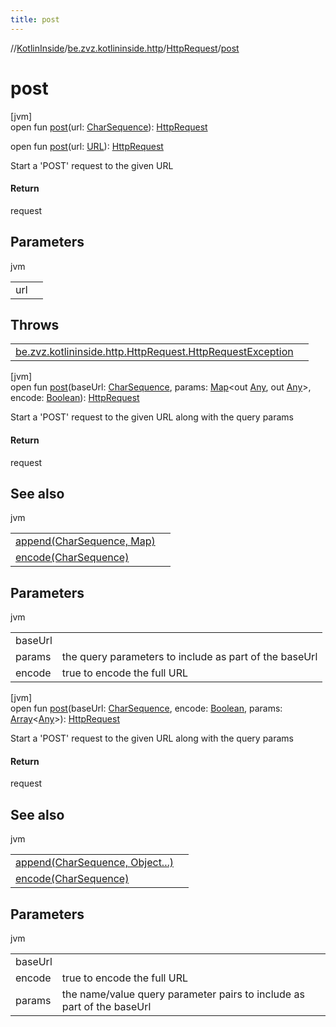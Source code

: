 ```yaml
---
title: post
---
```

//[KotlinInside](../../../index.html)/[be.zvz.kotlininside.http](../index.html)/[HttpRequest](index.html)/[post](post.html)



# post



[jvm]\
open fun [post](post.html)(url: [CharSequence](https://docs.oracle.com/javase/7/docs/api/java/lang/CharSequence.html)): [HttpRequest](index.html)

open fun [post](post.html)(url: [URL](https://docs.oracle.com/javase/7/docs/api/java/net/URL.html)): [HttpRequest](index.html)



Start a 'POST' request to the given URL



#### Return



request



## Parameters


jvm

| | |
|---|---|
| url |  |



## Throws


| | |
|---|---|
| [be.zvz.kotlininside.http.HttpRequest.HttpRequestException](-http-request-exception/index.html) |  |




[jvm]\
open fun [post](post.html)(baseUrl: [CharSequence](https://docs.oracle.com/javase/7/docs/api/java/lang/CharSequence.html), params: [Map](https://docs.oracle.com/javase/7/docs/api/java/util/Map.html)&lt;out [Any](https://kotlinlang.org/api/latest/jvm/stdlib/kotlin/-any/index.html), out [Any](https://kotlinlang.org/api/latest/jvm/stdlib/kotlin/-any/index.html)&gt;, encode: [Boolean](https://kotlinlang.org/api/latest/jvm/stdlib/kotlin/-boolean/index.html)): [HttpRequest](index.html)



Start a 'POST' request to the given URL along with the query params



#### Return



request



## See also


jvm

| | |
|---|---|
| [append(CharSequence, Map)](append.html) |  |
| [encode(CharSequence)](encode.html) |  |



## Parameters


jvm

| | |
|---|---|
| baseUrl |  |
| params | the query parameters to include as part of the baseUrl |
| encode | true to encode the full URL |





[jvm]\
open fun [post](post.html)(baseUrl: [CharSequence](https://docs.oracle.com/javase/7/docs/api/java/lang/CharSequence.html), encode: [Boolean](https://kotlinlang.org/api/latest/jvm/stdlib/kotlin/-boolean/index.html), params: [Array](https://kotlinlang.org/api/latest/jvm/stdlib/kotlin/-array/index.html)&lt;[Any](https://kotlinlang.org/api/latest/jvm/stdlib/kotlin/-any/index.html)&gt;): [HttpRequest](index.html)



Start a 'POST' request to the given URL along with the query params



#### Return



request



## See also


jvm

| | |
|---|---|
| [append(CharSequence, Object...)](append.html) |  |
| [encode(CharSequence)](encode.html) |  |



## Parameters


jvm

| | |
|---|---|
| baseUrl |  |
| encode | true to encode the full URL |
| params | the name/value query parameter pairs to include as part of the baseUrl |




